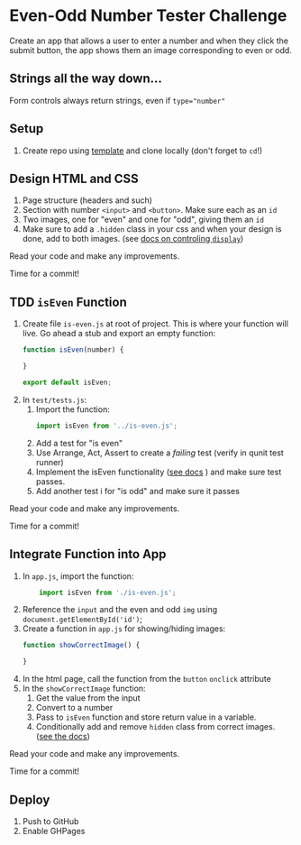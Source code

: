 Even-Odd Number Tester Challenge
===

Create an app that allows a user to enter a number and
when they click the submit button, the app shows them
an image corresponding to even or odd.

## Strings all the way down...

Form controls always return strings, even if `type="number"`

## Setup

1. Create repo using [template](https://github.com/alchemycodelab/alchemy-dev-101-template) and clone locally (don't forget to `cd`!)

 
## Design HTML and CSS

1. Page structure (headers and such)
1. Section with number `<input>` and `<button>`. Make sure each as an `id`
1. Two images, one for "even" and one for "odd", giving them an `id`
1. Make sure to add a `.hidden` class in your css and when your design is done,
add to both images. (see [docs on controling `display`](https://developer.mozilla.org/en-US/docs/Web/CSS/display))

Read your code and make any improvements.

Time for a commit!

## TDD `isEven` Function

1. Create file `is-even.js` at root of project. This is where
your function will live. Go ahead a stub and export an empty function:
    ```js
    function isEven(number) {

    }

    export default isEven;
    ```
1. In `test/tests.js`:
    1. Import the function:
        ```js
        import isEven from '../is-even.js';
        ```
    1. Add a test for "is even"
    1. Use Arrange, Act, Assert to create a _failing_ test (verify in qunit test runner)
    1. Implement the isEven functionality ([see docs](https://developer.mozilla.org/en-US/docs/Web/JavaScript/Reference/Operators/Arithmetic_Operators#Remainder) ) and make sure test passes.
    1. Add another test i for "is odd" and make sure it passes

Read your code and make any improvements.

Time for a commit!

## Integrate Function into App

1. In `app.js`, import the function:
    ```js
        import isEven from './is-even.js';
    ```
1. Reference the `input` and the even and odd `img` using `document.getElementById('id')`;
1. Create a function in `app.js` for showing/hiding images:
    ```js
    function showCorrectImage() {

    }
    ```
1. In the html page, call the function from the `button` `onclick` attribute
1. In the `showCorrectImage` function:
    1. Get the value from the input
    1. Convert to a number
    1. Pass to `isEven` function and store return value in a variable.
    1. Conditionally add and remove `hidden` class from
    correct images. ([see the docs](https://developer.mozilla.org/en-US/docs/Web/API/Element/classList))

Read your code and make any improvements.

Time for a commit!

## Deploy

1. Push to GitHub
1. Enable GHPages
